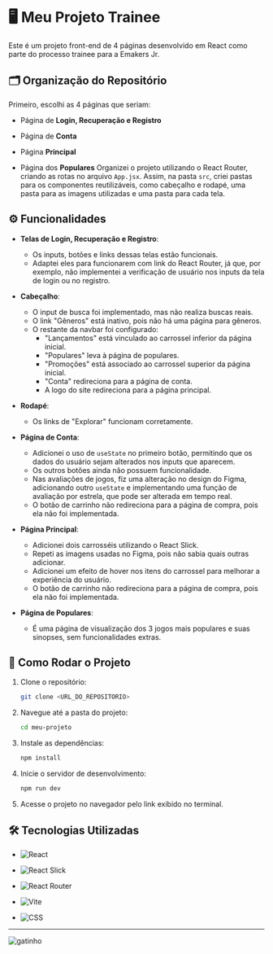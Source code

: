 # 🖥️ Meu Projeto Trainee

Este é um projeto front-end de 4 páginas desenvolvido em React como parte do processo trainee para a Emakers Jr.

## 🗂️ Organização do Repositório



Primeiro, escolhi as 4 páginas que seriam:  

- Página de **Login, Recuperação e Registro**  

- Página de **Conta**  

- Página **Principal**  

- Página dos **Populares**
Organizei o projeto utilizando o React Router, criando as rotas no arquivo `App.jsx`. Assim, na pasta `src`, criei pastas para os componentes reutilizáveis, como cabeçalho e rodapé, uma pasta para as imagens utilizadas e uma pasta para cada tela.

## ⚙️ Funcionalidades

- **Telas de Login, Recuperação e Registro**:  
  - Os inputs, botões e links dessas telas estão funcionais.  
  - Adaptei eles para funcionarem com link do React Router, já que, por exemplo, não implementei a verificação de usuário nos inputs da tela de login ou no registro.

- **Cabeçalho**:   
  - O input de busca foi implementado, mas não realiza buscas reais.  
  - O link "Gêneros" está inativo, pois não há uma página para gêneros.  
  - O restante da navbar foi configurado:  
    - "Lançamentos" está vinculado ao carrossel inferior da página inicial.  
    - "Populares" leva à página de populares.  
    - "Promoções" está associado ao carrossel superior da página inicial.  
    - "Conta" redireciona para a página de conta.  
    - A logo do site redireciona para a página principal.

- **Rodapé**:  
  - Os links de "Explorar" funcionam corretamente.

- **Página de Conta**:  
  - Adicionei o uso de `useState` no primeiro botão, permitindo que os dados do usuário sejam alterados nos inputs que aparecem.  
  - Os outros botões ainda não possuem funcionalidade.  
  - Nas avaliações de jogos, fiz uma alteração no design do Figma, adicionando outro `useState` e implementando uma função de avaliação por estrela, que pode ser alterada em tempo real.  
  - O botão de carrinho não redireciona para a página de compra, pois ela não foi implementada.

- **Página Principal**:  
  - Adicionei dois carrosséis utilizando o React Slick.  
  - Repeti as imagens usadas no Figma, pois não sabia quais outras adicionar.  
  - Adicionei um efeito de hover nos itens do carrossel para melhorar a experiência do usuário.  
  -  O botão de carrinho não redireciona para a página de compra, pois ela não foi implementada.

- **Página de Populares**:  
  - É uma página de visualização dos 3 jogos mais populares e suas sinopses, sem funcionalidades extras.

## 🚀 Como Rodar o Projeto

1. Clone o repositório:  
   ```bash
   git clone <URL_DO_REPOSITORIO>
   ```  
2. Navegue até a pasta do projeto:  
   ```bash
   cd meu-projeto
   ```  
3. Instale as dependências:  
   ```bash
   npm install
   ```  
4. Inicie o servidor de desenvolvimento:  
   ```bash
   npm run dev
   ```  
5. Acesse o projeto no navegador pelo link exibido no terminal.

## 🛠️ Tecnologias Utilizadas



- ![React](https://img.shields.io/badge/-React-61DAFB?logo=react&logoColor=white&style=flat)  

- ![React Slick](https://img.shields.io/badge/-React%20Slick-FFCC00?logo=javascript&logoColor=black&style=flat)  

- ![React Router](https://img.shields.io/badge/-React%20Router-CA4245?logo=react-router&logoColor=white&style=flat)  

- ![Vite](https://img.shields.io/badge/-Vite-646CFF?logo=vite&logoColor=white&style=flat)  

- ![CSS](https://img.shields.io/badge/-CSS-1572B6?logo=css3&logoColor=white&style=flat)



---



![gatinho](https://cataas.com/cat)
